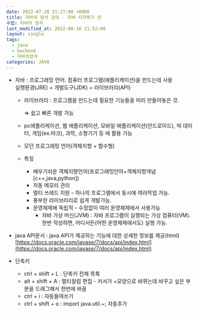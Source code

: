 ```yaml
---
date: 2022-07-28 21:27:00 +0900
title: 자바의 정석 강의 - 자바 시작하기 전
수업: 자바의 정석
last_modified_at: 2022-08-16 21:52:00
layout: single
tags:
  - java
  - backend
  - 자바의정석
categories: JAVA
---
```

- 자바 : 프로그래밍 언어. 컴퓨터 프로그램(애플리케이션)을 만드는데 사용  
    실행환경(JRE) + 개발도구(JDK) + 라이브러리(API)  
    - 라이브러리 : 프로그램을 만드는데 필요한 기능들을 미리 만들어놓은 것.
        
        ⇒ 쉽고 빠른 개발 가능
        
    - pc애플리케이션, 웹 애플리케이션, 모바일 애플리케이션(안드로이드), 빅 데이터, 게임(ex.마크), 과학, 소형기기 등 에 활용 가능
    - 모던 프로그래밍 언어(객체지향 + 함수형)
    - 특징
        - 배우기쉬운 객체지향언어(프로그래밍언어+객체지향개념[c++,java,python])
        - 자동 메모리 관리
        - 멀티 쓰레드 지원 - 하나의 프로그램에서 동시에 여러작업 가능.
        - 풍부한 라이브러리로 쉽게 개발가능.
        - 운영체제에 독립적 - 수정없이 여러 운영체제에서 사용가능
            - 자바 가상 머신(JVM) : 자바 프로그램이 실행되는 가상 컴퓨터(VM). 한번 작성하면, 어디서든(어떤 운영체제에서도) 실행 가능.
- java API문서 : java API가 제공하는 기능에 대한 상세한 정보를 제공(html)
    [https://docs.oracle.com/javase/7/docs/api/index.html](https://docs.oracle.com/javase/7/docs/api/index.html)
- 단축키
    
    - ctrl + shift + L : 단축키 전체 목록
    - alt + shift + A : 멀티컬럼 편집 - 커서가 +모양으로 바뀌는데 바꾸고 싶은 부분을 드래그해서 한번에 바꿈
    - ctrl + i : 자동들여쓰기
    - ctrl + shift + o : import java.util.~; 자동추가